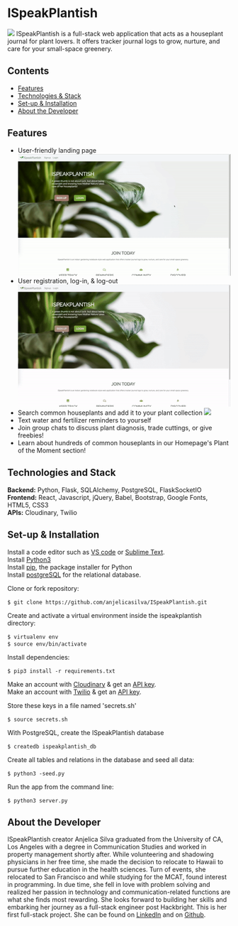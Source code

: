 # ISpeakPlantish
![](file:///Users/victorsi/Desktop/Screen%20Shot%202020-03-14%20at%2012.44.09%20AM.png)
ISpeakPlantish is a full-stack web application that acts as a houseplant journal for plant lovers. It offers tracker journal logs to grow, nurture, and care for your small-space greenery. <br/>

## Contents
* [Features](#features)
* [Technologies & Stack](#techstack)
* [Set-up & Installation](#installation)
* [About the Developer](#aboutme)

## <a name="features"></a>Features
* User-friendly landing page
![](static/gifs/landing-page.gif)
* User registration, log-in, & log-out
![](static/gifs/signup.gif)
* Search common houseplants and add it to your plant collection
![](static/gifs/add-plant.gif)
* Text water and fertilizer reminders to yourself
* Join group chats to discuss plant diagnosis, trade cuttings, or give freebies!
* Learn about hundreds of common houseplants in our Homepage's Plant of the Moment section!


## <a name="techstack"></a>Technologies and Stack
**Backend:**
Python, Flask, SQLAlchemy, PostgreSQL, FlaskSocketIO <br/>
**Frontend:**
React, Javascript, jQuery, Babel, Bootstrap, Google Fonts, HTML5, CSS3 <br/>
**APIs:**
Cloudinary, Twilio



## <a name="installation"></a>Set-up & Installation
Install a code editor such as [VS code](https://code.visualstudio.com/download) or [Sublime Text](https://www.sublimetext.com/).<br/>
Install [Python3](https://www.python.org/downloads/mac-osx/)<br/>
Install [pip](https://pip.pypa.io/en/stable/installing/), the package installer for Python <br/>
Install [postgreSQL](https://www.postgresql.org/) for the relational database.<br/>


Clone or fork repository:
```
$ git clone https://github.com/anjelicasilva/ISpeakPlantish.git
```
Create and activate a virtual environment inside the ispeakplantish directory:
```
$ virtualenv env
$ source env/bin/activate
```
Install dependencies:
```
$ pip3 install -r requirements.txt
```
Make an account with [Cloudinary](https://cloudinary.com/documentation) & get an [API key](https://cloudinary.com/users/register/free).<br/>
Make an account with [Twilio](https://www.twilio.com/docs) & get an [API key](https://www.twilio.com/docs/usage/api).<br/>

Store these keys in a file named 'secrets.sh' <br/> 
```
$ source secrets.sh
```
With PostgreSQL, create the ISpeakPlantish database
```
$ createdb ispeakplantish_db
```
Create all tables and relations in the database and seed all data:
```
$ python3 -seed.py
```
Run the app from the command line:
```
$ python3 server.py
```


## <a name="aboutme"></a>About the Developer

ISpeakPlantish creator Anjelica Silva graduated from the University of CA, Los Angeles with a degree in Communication Studies and worked in property management shortly after. While volunteering and shadowing physicians in her free time, she made the decision to relocate to Hawaii to pursue further education in the health sciences. Turn of events, she relocated to San Francisco and while studying for the MCAT, found interest in programming. In due time, she fell in love with problem solving and realized her passion in technology and communication-related functions are what she finds most rewarding. She looks forward to building her skills and embarking her journey as a full-stack engineer post Hackbright. This is her first full-stack project. She can be found on [LinkedIn](https://www.linkedin.com/in/anjelicasilva/) and on [Github](https://github.com/anjelicasilva).

